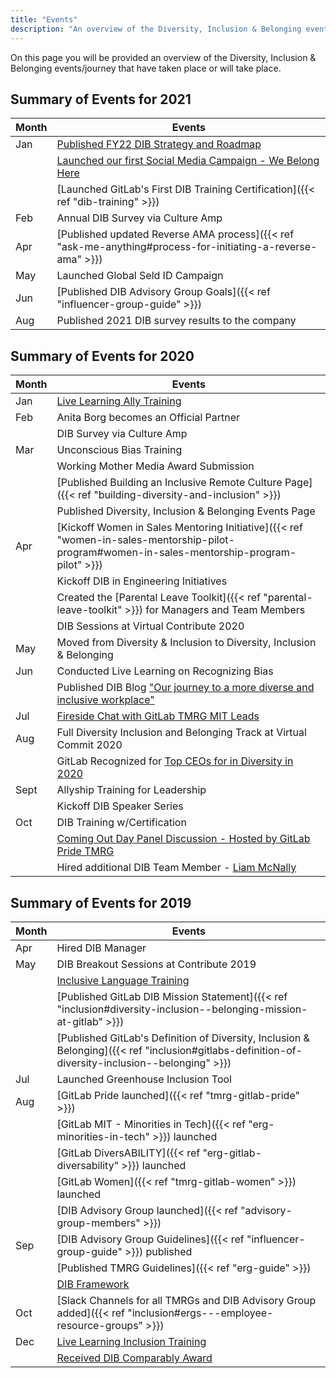 ```yaml
---
title: "Events"
description: "An overview of the Diversity, Inclusion & Belonging events/journey that have taken place or will take place."
---
```


On this page you will be provided an overview of the Diversity, Inclusion & Belonging  events/journey that have taken place or will take place.

## Summary of Events for 2021

| Month    | Events                                                          |
|----------|-----------------------------------------------------------------|
| Jan | [Published FY22 DIB Strategy and Roadmap](https://docs.google.com/presentation/d/1F4_5d8DBfn_SN39IQnCmEAoBbnWN1KU1Bu_Pji21KC8/edit?usp=sharing)|
|     | [Launched our first Social Media Campaign - We Belong Here](https://www.instagram.com/gitlab/)                                    |
|     | [Launched GitLab's First DIB Training Certification]({{< ref "dib-training" >}}) |
| Feb | Annual DIB Survey via Culture Amp                         |
| Apr | [Published updated Reverse AMA process]({{< ref "ask-me-anything#process-for-initiating-a-reverse-ama" >}}) |
| May | Launched Global Seld ID Campaign |
| Jun | [Published DIB Advisory Group Goals]({{< ref "influencer-group-guide" >}}) |
| Aug | Published 2021 DIB survey results to the company |

## Summary of Events for 2020

| Month    | Events                                                          |
|----------|-----------------------------------------------------------------|
| Jan | [Live Learning Ally Training](https://www.youtube.com/watch?v=wwZeFjDc4zE&feature=youtu.be)                                     |
| Feb | Anita Borg becomes an Official Partner                          |
|          | DIB Survey via Culture Amp                                      |
| Mar | Unconscious Bias Training                                       |
|          | Working Mother Media Award Submission                           |
|     | [Published Building an Inclusive Remote Culture Page]({{< ref "building-diversity-and-inclusion" >}})           |
|     | Published Diversity, Inclusion & Belonging  Events Page                     |
| Apr      | [Kickoff Women in Sales Mentoring Initiative]({{< ref "women-in-sales-mentorship-pilot-program#women-in-sales-mentorship-program-pilot" >}})                              |
|          | Kickoff DIB in Engineering Initiatives                          |
|          | Created the [Parental Leave Toolkit]({{< ref "parental-leave-toolkit" >}}) for Managers and Team Members|
|          | DIB Sessions at Virtual Contribute 2020                         |
| May      | Moved from Diversity & Inclusion to Diversity, Inclusion & Belonging  |
| Jun      | Conducted Live Learning on Recognizing Bias                     |
|          | Published DIB Blog ["Our journey to a more diverse and inclusive workplace"](https://about.gitlab.com/blog/2020/06/16/our-journey-to-a-diverse-and-inclusive-workplace/) |
| Jul      | [Fireside Chat with GitLab TMRG MIT Leads](https://www.youtube.com/watch?v=YUHevXdCWeY&feature=youtu.be)                        |
| Aug      | Full Diversity Inclusion and Belonging Track at Virtual Commit 2020 |
|          | GitLab Recognized for [Top CEOs for in Diversity in 2020](https://www.usatoday.com/story/money/2020/07/20/job-hunting-heads-microsoft-google-ranked-best-ceos-diversity/5449921002/) |
| Sept     | Allyship Training for Leadership                                |
|          | Kickoff DIB Speaker Series                                      |
| Oct      | DIB Training w/Certification                                    |
|          | [Coming Out Day Panel Discussion - Hosted by GitLab Pride TMRG](https://www.youtube.com/watch?v=OUKWs6hkMQY&feature=youtu.be)   |
|          | Hired additional DIB Team Member - [Liam McNally](/handbook/company/team/#lmcnally1)                             |

## Summary of Events for 2019

| Month    | Events                                                         |
|----------|----------------------------------------------------------------|
| Apr | Hired DIB Manager                                              |
| May | DIB Breakout Sessions at Contribute 2019                       |
|          | [Inclusive Language Training](https://docs.google.com/presentation/d/186RK9QqOYxF8BmVS15AOKvwFpt4WglKKDR7cUCeDGkE/edit?usp=sharing)                                  |
|          | [Published GitLab DIB Mission Statement]({{< ref "inclusion#diversity-inclusion--belonging-mission-at-gitlab" >}}) |
|          | [Published GitLab's Definition of Diversity, Inclusion & Belonging]({{< ref "inclusion#gitlabs-definition-of-diversity-inclusion--belonging" >}}) |
| Jul | Launched Greenhouse Inclusion Tool |
| Aug | [GitLab Pride launched]({{< ref "tmrg-gitlab-pride" >}})                               |
|          | [GitLab MIT - Minorities in Tech]({{< ref "erg-minorities-in-tech" >}}) launched                       |
|          | [GitLab DiversABILITY]({{< ref "erg-gitlab-diversability" >}}) launched                                  |
|          | [GitLab Women]({{< ref "tmrg-gitlab-women" >}}) launched                                         |
|          | [DIB Advisory Group launched]({{< ref "advisory-group-members" >}})                                    |
| Sep | [DIB Advisory Group Guidelines]({{< ref "influencer-group-guide" >}}) published |
|          | [Published TMRG Guidelines]({{< ref "erg-guide" >}})                                       |
|          | [DIB Framework](https://docs.google.com/presentation/d/1OMgmYc52J02PWacw72ZM_c-R6FYni-BibAhfV514KcQ/edit?usp=sharing)                                                  |
| Oct | [Slack Channels for all TMRGs and DIB Advisory Group added]({{< ref "inclusion#ergs---employee-resource-groups" >}})       |
| Dec | [Live Learning Inclusion Training](https://www.youtube.com/watch?v=gsQ2OsmgqVM&feature=youtu.be)                              |
|          | [Received DIB Comparably Award](https://about.gitlab.com/blog/2020/01/29/comparably-awards-gitlab-top-culture-diversity-awards/) |
